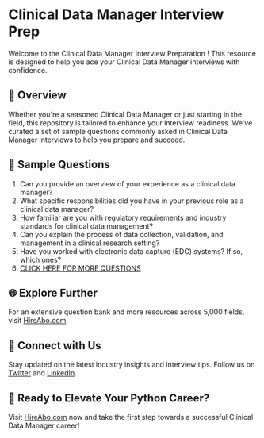 # Clinical Data Manager Interview Prep

Welcome to the Clinical Data Manager Interview Preparation ! This resource is designed to help you ace your Clinical Data Manager interviews with confidence.

## 🚀 Overview

Whether you're a seasoned Clinical Data Manager or just starting in the field, this repository is tailored to enhance your interview readiness. We've curated a set of sample questions commonly asked in Clinical Data Manager interviews to help you prepare and succeed.

## 📝 Sample Questions

1. Can you provide an overview of your experience as a clinical data manager?
2. What specific responsibilities did you have in your previous role as a clinical data manager?
3. How familiar are you with regulatory requirements and industry standards for clinical data management?
4. Can you explain the process of data collection, validation, and management in a clinical research setting?
5. Have you worked with electronic data capture (EDC) systems? If so, which ones?
6. [CLICK HERE FOR MORE QUESTIONS](https://hireabo.com/job/2_3_4/Clinical%20Data%20Manager)

## 🌐 Explore Further

For an extensive question bank and more resources across 5,000 fields, visit [HireAbo.com](https://www.hireabo.com).

## 📱 Connect with Us

Stay updated on the latest industry insights and interview tips. Follow us on [Twitter](https://twitter.com/hireabo) and [LinkedIn](https://www.linkedin.com/in/hire-abo-3609972a8/).

## 🚀 Ready to Elevate Your Python Career?

Visit [HireAbo.com](https://www.hireabo.com) now and take the first step towards a successful Clinical Data Manager career!